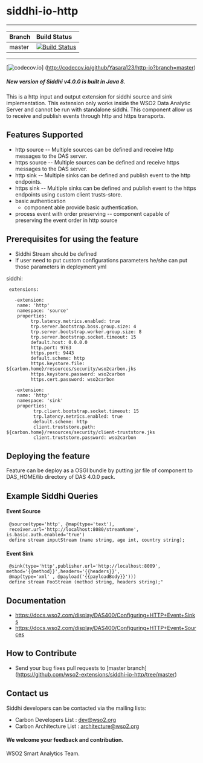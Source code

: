 ﻿siddhi-io-http
======================================
---
|  Branch | Build Status |
| :------ |:------------ | 
| master  | [![Build Status](https://wso2.org/jenkins/view/All%20Builds/job/siddhi/job/siddhi-io-http/badge/icon)](https://wso2.org/jenkins/view/All%20Builds/job/siddhi/job/siddhi-io-http/) |
---
[![codecov.io](http://codecov.io/github/Yasara123/http-io/coverage.svg?branch=master)]
(http://codecov.io/github/Yasara123/http-io?branch=master)
##### New version of Siddhi v4.0.0 is built in Java 8.

This is a http input and output extension for siddhi source and sink implementation. This extension only works inside 
the WSO2 Data Analytic Server and cannot be run with standalone siddhi.
This component allow us to receive and publish events through http and https transports.

Features Supported
------------------
 - http source
   -- Multiple sources can be defined and receive http messages to the DAS server.
 - https source
   -- Multiple sources can be defined and receive https messages to the DAS server.
 - http sink 
   -- Multiple sinks can be defined and publish event to the http endpoints.
 - https sink 
   -- Multiple sinks can be defined and publish event to the https endpoints using custom client trusts-store.
 - basic authentication
   - component able provide basic authentication.
 - process event with order preserving
   -- component capable of preserving the event order in http source
     
Prerequisites for using the feature
------------------
 - Siddhi Stream should be defined
 - If user need to put custom configurations parameters he/she can put those parameters in deployment yml
 
  siddhi:
  
     extensions:
     
       -extension:
        name: 'http'
        namespace: 'source'
        properties:
             trp.latency.metrics.enabled: true
             trp.server.bootstrap.boss.group.size: 4
             trp.server.bootstrap.worker.group.size: 8
             trp.server.bootstrap.socket.timeout: 15
             default.host: 0.0.0.0
             http.port: 9763
             https.port: 9443
             default.scheme: http
             https.keystore.file: ${carbon.home}/resources/security/wso2carbon.jks
             https.keystore.password: wso2carbon
             https.cert.password: wso2carbon
          
       -extension:
        name: 'http'
        namespace: 'sink'
        properties:
              trp.client.bootstrap.socket.timeout: 15
              trp.latency.metrics.enabled: true
              default.scheme: http
              client.truststore.path: ${carbon.home}/resources/security/client-truststore.jks
              client.truststore.password: wso2carbon

 
Deploying the feature
------------------
 Feature can be deploy as a OSGI bundle by putting jar file of component to DAS_HOME/lib directory of DAS 4.0.0 pack. 
 
Example Siddhi Queries
------------------ 
#### Event Source
 
     @source(type='http', @map(type='text'),
     receiver.url='http://localhost:8080/streamName', is.basic.auth.enabled='true')
     define stream inputStream (name string, age int, country string);

#### Event Sink
 
     @sink(type='http',publisher.url='http://localhost:8009', method='{{method}}',headers='{{headers}}', 
     @map(type='xml' , @payload('{{payloadBody}}')))
     define stream FooStream (method string, headers string);"

Documentation 
------------------
  * https://docs.wso2.com/display/DAS400/Configuring+HTTP+Event+Sinks
  * https://docs.wso2.com/display/DAS400/Configuring+HTTP+Event+Sources

How to Contribute
------------------
* Send your bug fixes pull requests to [master branch] (https://github.com/wso2-extensions/siddhi-io-http/tree/master) 

Contact us 
----------
Siddhi developers can be contacted via the mailing lists:
  * Carbon Developers List : dev@wso2.org
  * Carbon Architecture List : architecture@wso2.org

#### We welcome your feedback and contribution.

WSO2 Smart Analytics Team.
